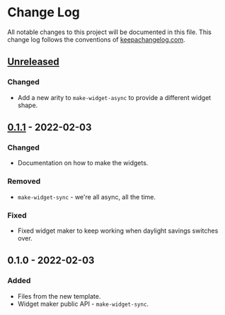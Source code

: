 # Change Log
All notable changes to this project will be documented in this file. This change log follows the conventions of [keepachangelog.com](http://keepachangelog.com/).

## [Unreleased]
### Changed
- Add a new arity to `make-widget-async` to provide a different widget shape.

## [0.1.1] - 2022-02-03
### Changed
- Documentation on how to make the widgets.

### Removed
- `make-widget-sync` - we're all async, all the time.

### Fixed
- Fixed widget maker to keep working when daylight savings switches over.

## 0.1.0 - 2022-02-03
### Added
- Files from the new template.
- Widget maker public API - `make-widget-sync`.

[Unreleased]: https://github.com/your-name/how-to-play-wiki/compare/0.1.1...HEAD
[0.1.1]: https://github.com/your-name/how-to-play-wiki/compare/0.1.0...0.1.1
